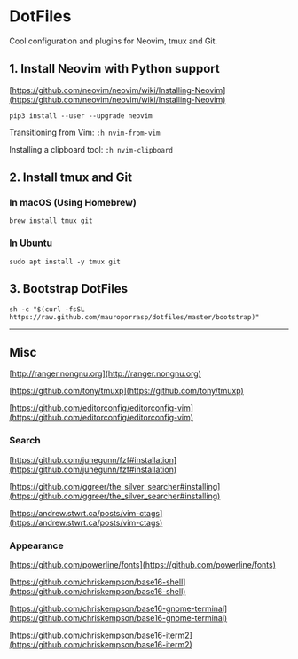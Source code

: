# DotFiles

Cool configuration and plugins for Neovim, tmux and Git.


## 1. Install Neovim with Python support

[https://github.com/neovim/neovim/wiki/Installing-Neovim](https://github.com/neovim/neovim/wiki/Installing-Neovim)

````
pip3 install --user --upgrade neovim
````

Transitioning from Vim: `:h nvim-from-vim`

Installing a clipboard tool: `:h nvim-clipboard`


## 2. Install tmux and Git


### In macOS (Using Homebrew)

````
brew install tmux git
````


### In Ubuntu

````
sudo apt install -y tmux git
````


## 3. Bootstrap DotFiles

````
sh -c "$(curl -fsSL https://raw.github.com/mauroporrasp/dotfiles/master/bootstrap)"
````


________________


## Misc


[http://ranger.nongnu.org](http://ranger.nongnu.org)

[https://github.com/tony/tmuxp](https://github.com/tony/tmuxp)

[https://github.com/editorconfig/editorconfig-vim](https://github.com/editorconfig/editorconfig-vim)


### Search

[https://github.com/junegunn/fzf#installation](https://github.com/junegunn/fzf#installation)

[https://github.com/ggreer/the_silver_searcher#installing](https://github.com/ggreer/the_silver_searcher#installing)

[https://andrew.stwrt.ca/posts/vim-ctags](https://andrew.stwrt.ca/posts/vim-ctags)


### Appearance

[https://github.com/powerline/fonts](https://github.com/powerline/fonts)

[https://github.com/chriskempson/base16-shell](https://github.com/chriskempson/base16-shell)

[https://github.com/chriskempson/base16-gnome-terminal](https://github.com/chriskempson/base16-gnome-terminal)

[https://github.com/chriskempson/base16-iterm2](https://github.com/chriskempson/base16-iterm2)
